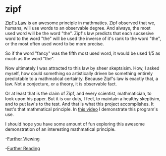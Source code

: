 # zipf




 [Zipf's Law](https://en.wikipedia.org/wiki/Zipf%27s_law) is an awesome principle in mathmatics. Zipf observed that we, humans, will use words to an observable degree. And always, the most used word will be the word "the". Zipf's law predicts that each sucsesive word to the word "the" will be used the inverse of it's rank to the word "the", or the most often used word to be more precise. 
 
 So if the word "fancy" was the fifth most used word, it would be used 1/5 as much as the word "the". 
 
 Now ultimately I was attracted to this law by sheer skeptsisim. How, I asked myself, how could something so artistically driven be something entirely predictable to a mathmatical certainty. Because Zipf's law is exactly that, a law. Not a conjecture, or a theory, it is observable fact. 
 
 Or at least that is the claim of Zipf, and every scientist, mathmatician, to look upon his paper. But it is our duty, I feel, to maintain a healthy skeptisim, and to put law's to the test. And that is what this project accomplishes. It test's that mathmatical principle. In [this video]() I demonstrate this program's use. 
 
 I should hope you have some amount of fun exploring this awesome demonstration of an interesting mathmatical principle. 
 
 -[Further Viewing](https://www.youtube.com/watch?v=fCn8zs912OE)
 
 -[Further Reading](http://www.businessinsider.com/zipfs-law-and-the-most-common-words-in-english-2013-10)


